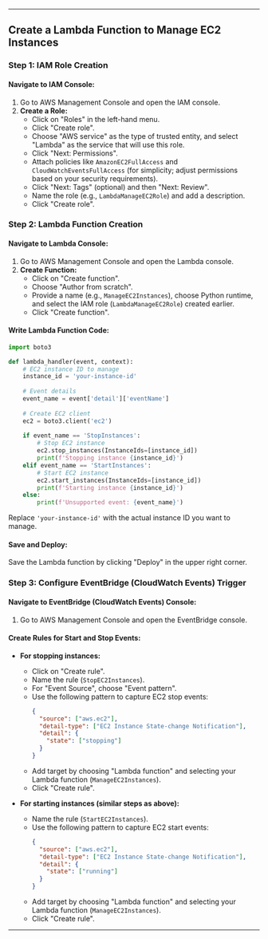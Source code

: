 
---

## Create a Lambda Function to Manage EC2 Instances

### Step 1: IAM Role Creation

#### Navigate to IAM Console:
1. Go to AWS Management Console and open the IAM console.
2. **Create a Role:**
   - Click on "Roles" in the left-hand menu.
   - Click "Create role".
   - Choose "AWS service" as the type of trusted entity, and select "Lambda" as the service that will use this role.
   - Click "Next: Permissions".
   - Attach policies like `AmazonEC2FullAccess` and `CloudWatchEventsFullAccess` (for simplicity; adjust permissions based on your security requirements).
   - Click "Next: Tags" (optional) and then "Next: Review".
   - Name the role (e.g., `LambdaManageEC2Role`) and add a description.
   - Click "Create role".

### Step 2: Lambda Function Creation

#### Navigate to Lambda Console:
1. Go to AWS Management Console and open the Lambda console.
2. **Create Function:**
   - Click on "Create function".
   - Choose "Author from scratch".
   - Provide a name (e.g., `ManageEC2Instances`), choose Python runtime, and select the IAM role (`LambdaManageEC2Role`) created earlier.
   - Click "Create function".

#### Write Lambda Function Code:
```python
import boto3

def lambda_handler(event, context):
    # EC2 instance ID to manage
    instance_id = 'your-instance-id'
    
    # Event details
    event_name = event['detail']['eventName']
    
    # Create EC2 client
    ec2 = boto3.client('ec2')
    
    if event_name == 'StopInstances':
        # Stop EC2 instance
        ec2.stop_instances(InstanceIds=[instance_id])
        print(f'Stopping instance {instance_id}')
    elif event_name == 'StartInstances':
        # Start EC2 instance
        ec2.start_instances(InstanceIds=[instance_id])
        print(f'Starting instance {instance_id}')
    else:
        print(f'Unsupported event: {event_name}')
```

Replace `'your-instance-id'` with the actual instance ID you want to manage.

#### Save and Deploy:
Save the Lambda function by clicking "Deploy" in the upper right corner.

### Step 3: Configure EventBridge (CloudWatch Events) Trigger

#### Navigate to EventBridge (CloudWatch Events) Console:
1. Go to AWS Management Console and open the EventBridge console.

#### Create Rules for Start and Stop Events:
- **For stopping instances:**
   - Click on "Create rule".
   - Name the rule (`StopEC2Instances`).
   - For "Event Source", choose "Event pattern".
   - Use the following pattern to capture EC2 stop events:
     ```json
     {
       "source": ["aws.ec2"],
       "detail-type": ["EC2 Instance State-change Notification"],
       "detail": {
         "state": ["stopping"]
       }
     }
     ```
   - Add target by choosing "Lambda function" and selecting your Lambda function (`ManageEC2Instances`).
   - Click "Create rule".

- **For starting instances (similar steps as above):**
   - Name the rule (`StartEC2Instances`).
   - Use the following pattern to capture EC2 start events:
     ```json
     {
       "source": ["aws.ec2"],
       "detail-type": ["EC2 Instance State-change Notification"],
       "detail": {
         "state": ["running"]
       }
     }
     ```
   - Add target by choosing "Lambda function" and selecting your Lambda function (`ManageEC2Instances`).
   - Click "Create rule".

---

